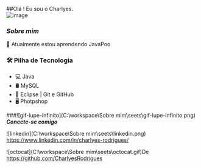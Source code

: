 ##Olá ! Eu sou o Charlyes.       
![image](https://user-images.githubusercontent.com/98665329/158025166-7825bafa-8a24-46d6-bace-c22097e4e216.png)
### **_Sobre mim_**

🔭 Atualmente estou aprendendo JavaPoo







### **🛠 Pilha de Tecnologia**

- 💻 Java
- 🛢   MySQL
- 🔧  Eclipse | Git e GitHub
- 🖥   Photpshop

###![gif-lupe-infinito](C:\workspace\Sobre mim\seets\gif-lupe-infinito.png) **_Conecte-se comigo_**

![linkedin](C:\workspace\Sobre mim\seets\linkedin.png) https://www.linkedin.com/in/charlyes-rodrigues/



![octocat](C:\workspace\Sobre mim\seets\octocat.gif)De https://github.com/CharlyesRodrigues
